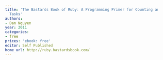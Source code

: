 ```yaml
---
title: 'The Bastards Book of Ruby: A Programming Primer for Counting and Other Unconventional
  Tasks'
authors:
- Dan Nguyen
year: 2011
categories:
- free
prices: 'ebook: free'
editor: Self Published
home_url: http://ruby.bastardsbook.com/
---
```

